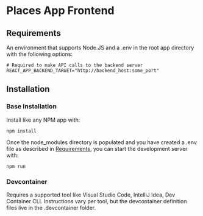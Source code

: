 # Places App Frontend

## Requirements
An environment that supports Node.JS and a .env in the root app directory with the following options:

```
# Required to make API calls to the backend server
REACT_APP_BACKEND_TARGET="http://backend_host:some_port"
```

## Installation

### Base Installation
Install like any NPM app with:

`npm install`

Once the node_modules directory is populated and you have created a .env file as described in [Requirements](#requirements), you can start the development server with:

`npm run`

### Devcontainer
Requires a supported tool like Visual Studio Code, IntelliJ Idea, Dev Container CLI. Instructions vary per tool, but the devcontainer definition files live in the .devcontainer folder.